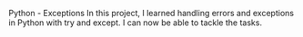 Python - Exceptions
In this project, I learned handling errors and exceptions in Python with try and except. I can now be able to tackle the tasks.
